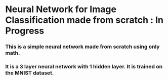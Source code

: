 # Neural Network for Image Classification made from scratch : In Progress

### This is a simple neural network made from scratch using only math.
### It is a 3 layer neural network with 1 hidden layer. It is trained on the MNIST dataset.
